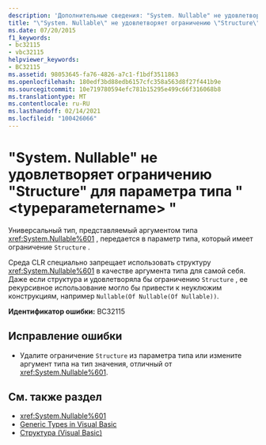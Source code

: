```yaml
---
description: 'Дополнительные сведения: "System. Nullable" не удовлетворяет ограничению "Structure" для параметра типа " <typeparametername> "'
title: "\"System. Nullable\" не удовлетворяет ограничению \"Structure\" для параметра типа \" <typeparametername> \""
ms.date: 07/20/2015
f1_keywords:
- bc32115
- vbc32115
helpviewer_keywords:
- BC32115
ms.assetid: 98053645-fa76-4826-a7c1-f1bdf3511863
ms.openlocfilehash: 180edf3bd88edb6157cfc358a563d8f27f441b9e
ms.sourcegitcommit: 10e719780594efc781b15295e499c66f316068b8
ms.translationtype: MT
ms.contentlocale: ru-RU
ms.lasthandoff: 02/14/2021
ms.locfileid: "100426066"
---
```

# <a name="systemnullable-does-not-satisfy-the-structure-constraint-for-type-parameter-typeparametername"></a>"System. Nullable" не удовлетворяет ограничению "Structure" для параметра типа " \<typeparametername> "

Универсальный тип, представляемый аргументом типа <xref:System.Nullable%601> , передается в параметр типа, который имеет ограничение `Structure` .  
  
 Среда CLR специально запрещает использовать структуру <xref:System.Nullable%601> в качестве аргумента типа для самой себя. Даже если структура и удовлетворяла бы ограничению `Structure` , ее рекурсивное использование могло бы привести к неуклюжим конструкциям, например `Nullable(Of Nullable(Of Nullable))`.  
  
 **Идентификатор ошибки:** BC32115  
  
## <a name="to-correct-this-error"></a>Исправление ошибки  
  
- Удалите ограничение `Structure` из параметра типа или измените аргумент типа на тип значения, отличный от <xref:System.Nullable%601>.  
  
## <a name="see-also"></a>См. также раздел

- <xref:System.Nullable%601>
- [Generic Types in Visual Basic](../programming-guide/language-features/data-types/generic-types.md)
- [Структура (Visual Basic)](../language-reference/statements/structure-statement.md)
